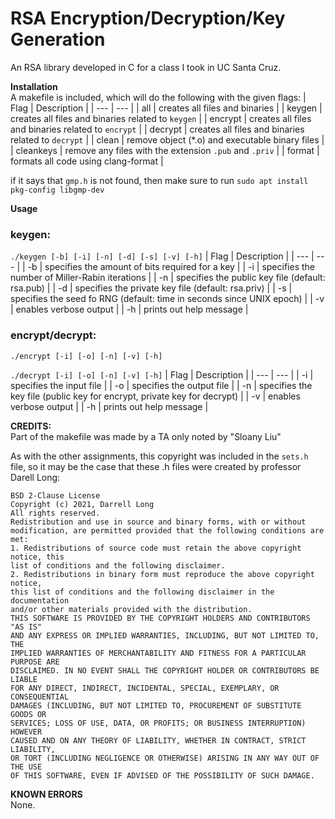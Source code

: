 # RSA Encryption/Decryption/Key Generation
An RSA library developed in C for a class I took in UC Santa Cruz.

**Installation**\
A makefile is included, which will do the following with the given flags:
| Flag | Description |
| --- | --- |
| all | creates all files and binaries |
| keygen | creates all files and binaries related to ```keygen``` |
| encrypt | creates all files and binaries related to ```encrypt``` |
| decrypt | creates all files and binaries related to ```decrypt``` |
| clean | remove object (*.o) and executable binary files |
| cleankeys | remove any files with the extension ```.pub``` and ```.priv``` |
| format | formats all code using clang-format |

if it says that ```gmp.h``` is not found, then make sure to run ```sudo apt install pkg-config libgmp-dev```

**Usage**
### keygen:

```./keygen [-b] [-i] [-n] [-d] [-s] [-v] [-h]```
| Flag | Description |
| --- | --- |
| -b | specifies the amount of bits required for a key |
| -i | specifies the number of Miller-Rabin iterations |
| -n | specifies the public key file (default: rsa.pub) |
| -d | specifies the private key file (default: rsa.priv) |
| -s | specifies the seed fo RNG (default: time in seconds since UNIX epoch) |
| -v | enables verbose output |
| -h | prints out help message |

### encrypt/decrypt:

```./encrypt [-i] [-o] [-n] [-v] [-h]```

```./decrypt [-i] [-o] [-n] [-v] [-h]```
| Flag | Description |
| --- | --- |
| -i | specifies the input file |
| -o | specifies the output file |
| -n | specifies the key file (public key for encrypt, private key for decrypt) |
| -v | enables verbose output |
| -h | prints out help message |

**CREDITS:**\
Part of the makefile was made by a TA only noted by "Sloany Liu"

As with the other assignments, this copyright was included in the ```sets.h``` file, so it may be the case that these .h files were created by professor Darell Long:
```
BSD 2-Clause License
Copyright (c) 2021, Darrell Long
All rights reserved.
Redistribution and use in source and binary forms, with or without
modification, are permitted provided that the following conditions are met:
1. Redistributions of source code must retain the above copyright notice, this
list of conditions and the following disclaimer.
2. Redistributions in binary form must reproduce the above copyright notice,
this list of conditions and the following disclaimer in the documentation
and/or other materials provided with the distribution.
THIS SOFTWARE IS PROVIDED BY THE COPYRIGHT HOLDERS AND CONTRIBUTORS "AS IS"
AND ANY EXPRESS OR IMPLIED WARRANTIES, INCLUDING, BUT NOT LIMITED TO, THE
IMPLIED WARRANTIES OF MERCHANTABILITY AND FITNESS FOR A PARTICULAR PURPOSE ARE
DISCLAIMED. IN NO EVENT SHALL THE COPYRIGHT HOLDER OR CONTRIBUTORS BE LIABLE
FOR ANY DIRECT, INDIRECT, INCIDENTAL, SPECIAL, EXEMPLARY, OR CONSEQUENTIAL
DAMAGES (INCLUDING, BUT NOT LIMITED TO, PROCUREMENT OF SUBSTITUTE GOODS OR
SERVICES; LOSS OF USE, DATA, OR PROFITS; OR BUSINESS INTERRUPTION) HOWEVER
CAUSED AND ON ANY THEORY OF LIABILITY, WHETHER IN CONTRACT, STRICT LIABILITY,
OR TORT (INCLUDING NEGLIGENCE OR OTHERWISE) ARISING IN ANY WAY OUT OF THE USE
OF THIS SOFTWARE, EVEN IF ADVISED OF THE POSSIBILITY OF SUCH DAMAGE.
```

**KNOWN ERRORS**\
None.
